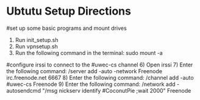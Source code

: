 Ubtutu Setup Directions
===========================

#set up some basic programs and mount drives
1) Run init_setup.sh
2) Run vpnsetup.sh
3) Run the following command in the terminal: sudo mount -a 

#configure irssi to connect to the #uwec-cs channel
6) Open irssi
7) Enter the following command: /server add -auto -network Freenode irc.freenode.net 6667
8) Enter the following command: /channel add -auto #uwec-cs Freenode
9) Enter the following command: /network add -autosendcmd "/msg nickserv identify #CoconutPie ;wait 2000" Freenode
